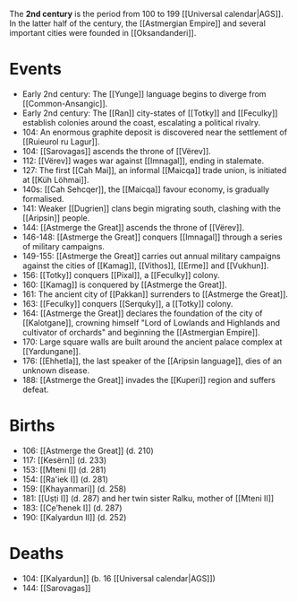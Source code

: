 The **2nd century** is the period from 100 to 199 [[Universal calendar|AGS]]. In the latter half of the century, the [[Astmergian Empire]] and several important cities were founded in [[Oksandanderi]].
# Events
- Early 2nd century: The [[Yunge]] language begins to diverge from [[Common-Ansangic]].
- Early 2nd century: The [[Ran]] city-states of [[Totky]] and [[Feculky]] establish colonies around the coast, escalating a political rivalry.
- 104: An enormous graphite deposit is discovered near the settlement of [[Ruieurol ru Lagur]].
- 104: [[Sarovagas]] ascends the throne of [[Vërev]].
- 112: [[Vërev]] wages war against [[Imnagal]], ending in stalemate.
- 127: The first [[Cah Mai]], an informal [[Maicqa]] trade union, is initiated at [[Küh Löhmai]].
- 140s: [[Cah Sehcqer]], the [[Maicqa]] favour economy, is gradually formalised.
- 141: Weaker [[Dugrien]] clans begin migrating south, clashing with the [[Aripsin]] people.
- 144: [[Astmerge the Great]] ascends the throne of [[Vërev]].
- 146-148: [[Astmerge the Great]] conquers [[Imnagal]] through a series of military campaigns.
- 149-155: [[Astmerge the Great]] carries out annual military campaigns against the cities of [[Kamag]], [[Vithos]], [[Erme]] and [[Vukhun]].
- 156: [[Totky]] conquers [[Pixal]], a [[Feculky]] colony.
- 160: [[Kamag]] is conquered by [[Astmerge the Great]].
- 161: The ancient city of [[Pakkan]] surrenders to [[Astmerge the Great]].
- 163: [[Feculky]] conquers [[Serquky]], a [[Totky]] colony.
- 164: [[Astmerge the Great]] declares the foundation of the city of [[Kalotgane]], crowning himself "Lord of Lowlands and Highlands and cultivator of orchards" and beginning the [[Astmergian Empire]].
- 170: Large square walls are built around the ancient palace complex at [[Yardungane]].
- 176: [[Ehhetla]], the last speaker of the [[Aripsin language]], dies of an unknown disease.
- 188: [[Astmerge the Great]] invades the [[Kuperi]] region and suffers defeat.
# Births
- 106: [[Astmerge the Great]] (d. 210)
- 117: [[Kesërn]] (d. 233)
- 153: [[Mteni I]] (d. 281)
- 154: [[Ra'iek I]] (d. 281)
- 159: [[Khayanmari]] (d. 258)
- 181: [[Uṣṭi I]] (d. 287) and her twin sister Ralku, mother of [[Mteni II]]
- 183: [[C̣e'ħenek I]] (d. 287)
- 190: [[Kalyardun II]] (d. 252)
# Deaths
- 104: [[Kalyardun]] (b. 16 [[Universal calendar|AGS]])
- 144: [[Sarovagas]]